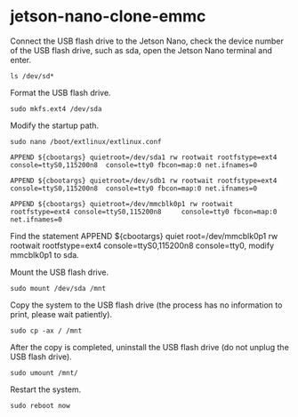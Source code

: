 # jetson-nano-clone-emmc

Connect the USB flash drive to the Jetson Nano, check the device number of the USB flash drive, such as sda, open the Jetson Nano terminal and enter.

	ls /dev/sd*

Format the USB flash drive.

	sudo mkfs.ext4 /dev/sda


Modify the startup path.

	sudo nano /boot/extlinux/extlinux.conf

	APPEND ${cbootargs} quietroot=/dev/sda1 rw rootwait rootfstype=ext4 console=ttyS0,115200n8 	console=tty0 fbcon=map:0 net.ifnames=0

	APPEND ${cbootargs} quietroot=/dev/sdb1 rw rootwait rootfstype=ext4 console=ttyS0,115200n8 	console=tty0 fbcon=map:0 net.ifnames=0

	APPEND ${cbootargs} quietroot=/dev/mmcblk0p1 rw rootwait rootfstype=ext4 console=ttyS0,115200n8 	console=tty0 fbcon=map:0 net.ifnames=0

Find the statement APPEND ${cbootargs} quiet root=/dev/mmcblk0p1 rw rootwait rootfstype=ext4 console=ttyS0,115200n8 console=tty0, modify mmcblk0p1 to sda.

Mount the USB flash drive.

	sudo mount /dev/sda /mnt

Copy the system to the USB flash drive (the process has no information to print, please wait patiently).

	sudo cp -ax / /mnt

After the copy is completed, uninstall the USB flash drive (do not unplug the USB flash drive).

	sudo umount /mnt/

Restart the system.

	sudo reboot now

